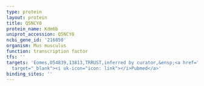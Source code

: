 ```yaml
---
type: protein
layout: protein
title: Q5NCY0
protein_name: Kdm6b
uniprot_accession: Q5NCY0
ncbi_gene_id: '216850'
organism: Mus musculus
function: transcription factor
tfs: ''
targets: 'Eomes,O54839,13813,TRRUST,inferred by curator,&ensp;<a href="https://www.ncbi.nlm.nih.gov/pubmed/?term=23584530%5Buid%5D"
  target="_blank"><i uk-icon="icon: link"></i>Pubmed</a>'
binding_sites: ''
---
```

